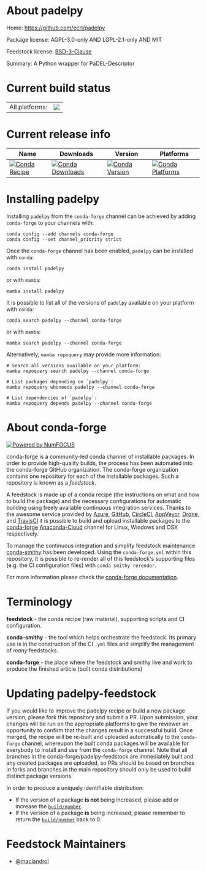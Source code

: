 About padelpy
=============

Home: https://github.com/ecrl/padelpy

Package license: AGPL-3.0-only AND LGPL-2.1-only AND MIT

Feedstock license: [BSD-3-Clause](https://github.com/conda-forge/padelpy-feedstock/blob/main/LICENSE.txt)

Summary: A Python wrapper for PaDEL-Descriptor

Current build status
====================


<table><tr><td>All platforms:</td>
    <td>
      <a href="https://dev.azure.com/conda-forge/feedstock-builds/_build/latest?definitionId=14882&branchName=main">
        <img src="https://dev.azure.com/conda-forge/feedstock-builds/_apis/build/status/padelpy-feedstock?branchName=main">
      </a>
    </td>
  </tr>
</table>

Current release info
====================

| Name | Downloads | Version | Platforms |
| --- | --- | --- | --- |
| [![Conda Recipe](https://img.shields.io/badge/recipe-padelpy-green.svg)](https://anaconda.org/conda-forge/padelpy) | [![Conda Downloads](https://img.shields.io/conda/dn/conda-forge/padelpy.svg)](https://anaconda.org/conda-forge/padelpy) | [![Conda Version](https://img.shields.io/conda/vn/conda-forge/padelpy.svg)](https://anaconda.org/conda-forge/padelpy) | [![Conda Platforms](https://img.shields.io/conda/pn/conda-forge/padelpy.svg)](https://anaconda.org/conda-forge/padelpy) |

Installing padelpy
==================

Installing `padelpy` from the `conda-forge` channel can be achieved by adding `conda-forge` to your channels with:

```
conda config --add channels conda-forge
conda config --set channel_priority strict
```

Once the `conda-forge` channel has been enabled, `padelpy` can be installed with `conda`:

```
conda install padelpy
```

or with `mamba`:

```
mamba install padelpy
```

It is possible to list all of the versions of `padelpy` available on your platform with `conda`:

```
conda search padelpy --channel conda-forge
```

or with `mamba`:

```
mamba search padelpy --channel conda-forge
```

Alternatively, `mamba repoquery` may provide more information:

```
# Search all versions available on your platform:
mamba repoquery search padelpy --channel conda-forge

# List packages depending on `padelpy`:
mamba repoquery whoneeds padelpy --channel conda-forge

# List dependencies of `padelpy`:
mamba repoquery depends padelpy --channel conda-forge
```


About conda-forge
=================

[![Powered by
NumFOCUS](https://img.shields.io/badge/powered%20by-NumFOCUS-orange.svg?style=flat&colorA=E1523D&colorB=007D8A)](https://numfocus.org)

conda-forge is a community-led conda channel of installable packages.
In order to provide high-quality builds, the process has been automated into the
conda-forge GitHub organization. The conda-forge organization contains one repository
for each of the installable packages. Such a repository is known as a *feedstock*.

A feedstock is made up of a conda recipe (the instructions on what and how to build
the package) and the necessary configurations for automatic building using freely
available continuous integration services. Thanks to the awesome service provided by
[Azure](https://azure.microsoft.com/en-us/services/devops/), [GitHub](https://github.com/),
[CircleCI](https://circleci.com/), [AppVeyor](https://www.appveyor.com/),
[Drone](https://cloud.drone.io/welcome), and [TravisCI](https://travis-ci.com/)
it is possible to build and upload installable packages to the
[conda-forge](https://anaconda.org/conda-forge) [Anaconda-Cloud](https://anaconda.org/)
channel for Linux, Windows and OSX respectively.

To manage the continuous integration and simplify feedstock maintenance
[conda-smithy](https://github.com/conda-forge/conda-smithy) has been developed.
Using the ``conda-forge.yml`` within this repository, it is possible to re-render all of
this feedstock's supporting files (e.g. the CI configuration files) with ``conda smithy rerender``.

For more information please check the [conda-forge documentation](https://conda-forge.org/docs/).

Terminology
===========

**feedstock** - the conda recipe (raw material), supporting scripts and CI configuration.

**conda-smithy** - the tool which helps orchestrate the feedstock.
                   Its primary use is in the construction of the CI ``.yml`` files
                   and simplify the management of *many* feedstocks.

**conda-forge** - the place where the feedstock and smithy live and work to
                  produce the finished article (built conda distributions)


Updating padelpy-feedstock
==========================

If you would like to improve the padelpy recipe or build a new
package version, please fork this repository and submit a PR. Upon submission,
your changes will be run on the appropriate platforms to give the reviewer an
opportunity to confirm that the changes result in a successful build. Once
merged, the recipe will be re-built and uploaded automatically to the
`conda-forge` channel, whereupon the built conda packages will be available for
everybody to install and use from the `conda-forge` channel.
Note that all branches in the conda-forge/padelpy-feedstock are
immediately built and any created packages are uploaded, so PRs should be based
on branches in forks and branches in the main repository should only be used to
build distinct package versions.

In order to produce a uniquely identifiable distribution:
 * If the version of a package **is not** being increased, please add or increase
   the [``build/number``](https://docs.conda.io/projects/conda-build/en/latest/resources/define-metadata.html#build-number-and-string).
 * If the version of a package **is** being increased, please remember to return
   the [``build/number``](https://docs.conda.io/projects/conda-build/en/latest/resources/define-metadata.html#build-number-and-string)
   back to 0.

Feedstock Maintainers
=====================

* [@maclandrol](https://github.com/maclandrol/)

